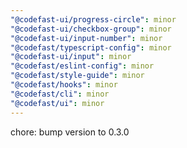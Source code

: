 ```yaml
---
"@codefast-ui/progress-circle": minor
"@codefast-ui/checkbox-group": minor
"@codefast-ui/input-number": minor
"@codefast/typescript-config": minor
"@codefast-ui/input": minor
"@codefast/eslint-config": minor
"@codefast/style-guide": minor
"@codefast/hooks": minor
"@codefast/cli": minor
"@codefast/ui": minor
---
```


chore: bump version to 0.3.0
